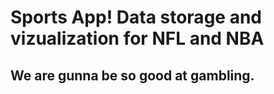 # Sports App! Data storage and vizualization for NFL and NBA
## We are gunna be so good at gambling.